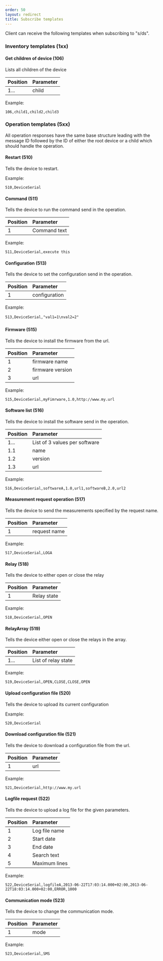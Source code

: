 ```yaml
---
order: 50
layout: redirect
title: Subscribe templates
---
```


Client can receive the following templates when subscribing to "s/ds".

### Inventory templates (1xx)

#### Get children of device (106)

Lists all children of the device

|Position|Parameter|
|:-------|:-------|
|1...|child|

Example:
```
106,child1,child2,child3
```

### Operation templates (5xx)

All operation responses have the same base structure leading with the message ID followed by the ID of either the root device or a child which should handle the operation.

#### Restart (510)

Tells the device to restart.

Example:
```
510,DeviceSerial
```

#### Command (511)

Tells the device to run the command send in the operation.

|Position|Parameter|
|:-------|:-------|
|1|Command text|

Example:
```
511,DeviceSerial,execute this
```

#### Configuration (513)

Tells the device to set the configuration send in the operation.

|Position|Parameter|
|:-------|:-------|
|1|configuration|

Example:
```
513,DeviceSerial,"val1=1\nval2=2"
```

#### Firmware (515)

Tells the device to install the firmware from the url.

|Position|Parameter|
|:-------|:-------|
|1|firmware name|
|2|firmware version|
|3|url|

Example:
```
515,DeviceSerial,myFimrware,1.0,http://www.my.url
```

#### Software list (516)

Tells the device to install the software send in the operation.

|Position|Parameter|
|:-------|:-------|
|1...|List of 3 values per software|
|1.1|name|
|1.2|version|
|1.3|url|

Example:
```
516,DeviceSerial,softwareA,1.0,url1,softwareB,2.0,url2
```

#### Measurement request operation (517)

Tells the device to send the measurements specified by the request name.

|Position|Parameter|
|:-------|:-------|
|1|request name|

Example:
```
517,DeviceSerial,LOGA
```

#### Relay (518)

Tells the device to either open or close the relay

|Position|Parameter|
|:-------|:-------|
|1|Relay state|

Example:
```
518,DeviceSerial,OPEN
```

#### RelayArray (519)

Tells the device either open or close the relays in the array.

|Position|Parameter|
|:-------|:-------|
|1...|List of relay state|

Example:
```
519,DeviceSerial,OPEN,CLOSE,CLOSE,OPEN
```

#### Upload configuration file (520)

Tells the device to upload its current configuration

Example:
```
520,DeviceSerial
```

#### Download configuration file (521)

Tells the device to download a configuration file from the url.

|Position|Parameter|
|:-------|:-------|
|1|url|

Example:
```
521,DeviceSerial,http://www.my.url
```

#### Logfile request (522)

Tells the device to upload a log file for the given parameters.

|Position|Parameter|
|:-------|:-------|
|1|Log file name|
|2|Start date|
|3|End date|
|4|Search text|
|5|Maximum lines|

Example:
```
522,DeviceSerial,logfileA,2013-06-22T17:03:14.000+02:00,2013-06-22T18:03:14.000+02:00,ERROR,1000
```

#### Communication mode (523)

Tells the device to change the communication mode.

|Position|Parameter|
|:-------|:-------|
|1|mode|

Example:
```
523,DeviceSerial,SMS
```